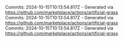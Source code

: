 Commits: 2024-10-15T10:13:54.817Z - Generated via https://github.com/marketplace/actions/artificial-grass
<br>
Commits: 2024-10-15T10:13:54.817Z - Generated via https://github.com/marketplace/actions/artificial-grass
<br>
Commits: 2024-10-15T10:13:54.817Z - Generated via https://github.com/marketplace/actions/artificial-grass
<br>
